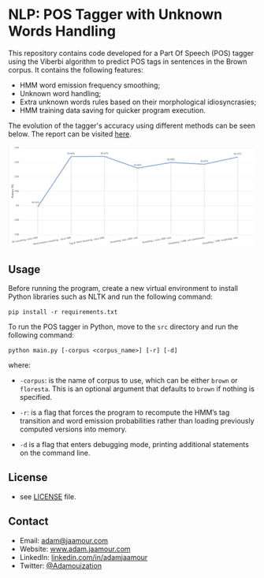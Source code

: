 # NLP: POS Tagger with Unknown Words Handling

This repository contains code developed for a Part Of Speech (POS) tagger using the Viberbi algorithm to predict POS tags in sentences in the Brown corpus. It contains the following features:
  * HMM word emission frequency smoothing;
  * Unknown word handling;
  * Extra unknown words rules based on their morphological idiosyncrasies;
  * HMM training data saving for quicker program execution.

The evolution of the tagger's accuracy using different methods can be seen below. The report can be visited [here](https://github.com/Adamouization/POS-Tagging-and-Unknown-Words/blob/master/report/report.pdf).

![alt text](https://raw.githubusercontent.com/Adamouization/POS-Tagging-and-Unknown-Words/master/report/accuracy_evolution.png?token=AEI7XLFLK2XMOVTE2HPSKRC7R5M6A)

## Usage

Before running the program, create a new virtual environment to install Python libraries such as NLTK and run the following command:

```
pip install -r requirements.txt
```

To run the POS tagger in Python, move to the `src` directory and run the following command:

```
python main.py [-corpus <corpus_name>] [-r] [-d]
```

where:

* `-corpus`: is the name of corpus to use, which can be either `brown` or `floresta`. This is an optional argument that defaults to `brown` if nothing is specified.

* `-r`: is a flag that forces the program to recompute the HMM’s tag transition and word emission probabilities rather than loading previously computed versions into memory.

* `-d` is a flag that enters debugging mode, printing additional statements on the command line.

## License 
* see [LICENSE](https://github.com/Adamouization/POS-Tagging-and-Unknown-Words/blob/master/LICENSE) file.

## Contact
* Email: adam@jaamour.com
* Website: www.adam.jaamour.com
* LinkedIn: [linkedin.com/in/adamjaamour](https://www.linkedin.com/in/adamjaamour/)
* Twitter: [@Adamouization](https://twitter.com/Adamouization)
